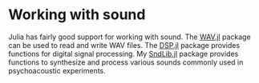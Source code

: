# Working with sound

Julia has fairly good support for working with sound. The [WAV.jl](https://github.com/dancasimiro/WAV.jl) package can be used to read and write WAV files. The [DSP.jl](https://github.com/JuliaDSP/DSP.jl) package provides functions for digital signal processing. My [SndLib.jl](https://github.com/sam81/SndLib.jl) package provides functions to synthesize and process various sounds commonly used in psychoacoustic experiments.
